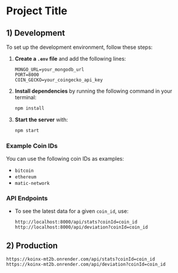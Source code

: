 # Project Title

## 1) Development

To set up the development environment, follow these steps:

1. **Create a `.env` file** and add the following lines:

    ```plaintext
    MONGO_URL=your_mongodb_url
    PORT=8000
    COIN_GECKO=your_coingecko_api_key
    ```

2. **Install dependencies** by running the following command in your terminal:

    ```bash
    npm install
    ```

3. **Start the server** with:

    ```bash
    npm start
    ```

### Example Coin IDs

You can use the following coin IDs as examples:

- `bitcoin`
- `ethereum`
- `matic-network`

### API Endpoints

- To see the latest data for a given `coin_id`, use:
  
  ```plaintext
  http://localhost:8000/api/stats?coinId=coin_id
  http://localhost:8000/api/deviation?coinId=coin_id
## 2) Production
 ```plaintext
https://koinx-mt2b.onrender.com/api/stats?coinId=coin_id
https://koinx-mt2b.onrender.com/api/deviation?coinId=coin_id
